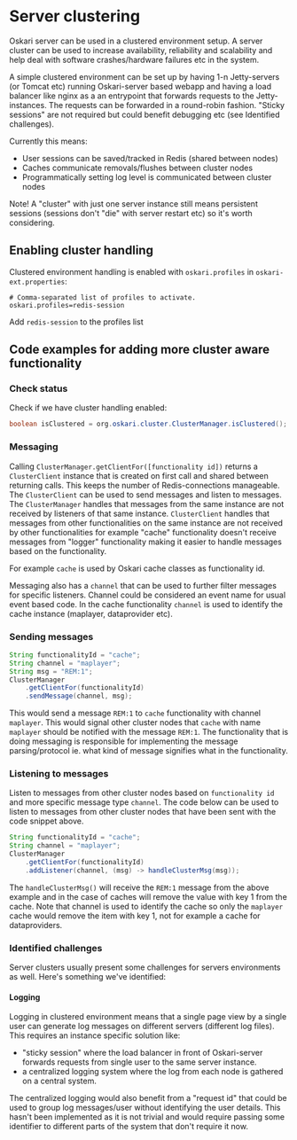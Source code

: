 # Server clustering

Oskari server can be used in a clustered environment setup.
A server cluster can be used to increase availability, reliability and scalability and help 
deal with software crashes/hardware failures etc in the system. 

A simple clustered environment can be set up by having 1-n Jetty-servers (or Tomcat etc) running Oskari-server based webapp and having a load balancer
like nginx as a an entrypoint that forwards requests to the Jetty-instances. The requests can be forwarded in a round-robin fashion. "Sticky sessions"
 are not required but could benefit debugging etc (see Identified challenges).

Currently this means:
- User sessions can be saved/tracked in Redis (shared between nodes)
- Caches communicate removals/flushes between cluster nodes
- Programmatically setting log level is communicated between cluster nodes

Note! A "cluster" with just one server instance still means persistent sessions (sessions don't "die" with server restart etc) so it's worth considering.

## Enabling cluster handling

Clustered environment handling is enabled with `oskari.profiles` in `oskari-ext.properties`:

```
# Comma-separated list of profiles to activate.
oskari.profiles=redis-session
```
Add `redis-session` to the profiles list

## Code examples for adding more cluster aware functionality

### Check status

Check if we have cluster handling enabled:

```java
boolean isClustered = org.oskari.cluster.ClusterManager.isClustered();
```

### Messaging

Calling `ClusterManager.getClientFor([functionality id])` returns a `ClusterClient` instance that is created on first call and shared between returning calls. This keeps the number of Redis-connections manageable. The `ClusterClient` can be used to send messages and listen to messages. The `ClusterManager` handles that messages from the same instance are not received by listeners of that same instance. `ClusterClient` handles that messages from other functionalities on the same instance are not received by other functionalities for example "cache" functionality doesn't receive messages from "logger" functionality making it easier to handle messages based on the functionality.

For example `cache` is used by Oskari cache classes as functionality id.

Messaging also has a `channel` that can be used to further filter messages for specific listeners. Channel could be considered an event name for usual event based code. In the cache functionality `channel` is used to identify the cache instance (maplayer, dataprovider etc).

### Sending messages

```java
String functionalityId = "cache";
String channel = "maplayer"; 
String msg = "REM:1";
ClusterManager
    .getClientFor(functionalityId)
    .sendMessage(channel, msg);
```
This would send a message `REM:1` to `cache` functionality with channel `maplayer`. This would signal other cluster nodes that `cache` with name `maplayer` should be notified with the message `REM:1`. The functionality that is doing messaging is responsible for implementing the message parsing/protocol ie. what kind of message signifies what in the functionality.

### Listening to messages

Listen to messages from other cluster nodes based on `functionality id` and more specific message type `channel`. The code below can be used to listen to messages from other cluster nodes that have been sent with the code snippet above.

```java
String functionalityId = "cache";
String channel = "maplayer"; 
ClusterManager
    .getClientFor(functionalityId)
    .addListener(channel, (msg) -> handleClusterMsg(msg));
```
The `handleClusterMsg()` will receive the `REM:1` message from the above example and in the case of caches will remove the value with key 1 from the cache. Note that channel is used to identify the cache so only the `maplayer` cache would remove the item with key 1, not for example a cache for dataproviders.

### Identified challenges

Server clusters usually present some challenges for servers environments as well. Here's something we've identified:

#### Logging

Logging in clustered environment means that a single page view by a single user can generate log messages on different servers (different log files).
This requires an instance specific solution like:
- "sticky session" where the load balancer in front of Oskari-server forwards requests from single user to the same server instance.
- a centralized logging system where the log from each node is gathered on a central system. 

The centralized logging would also benefit from a "request id" that could be used to group log messages/user without identifying the user details. This hasn't been implemented as it is not trivial and would require passing some identifier to different parts of the system that don't require it now.
